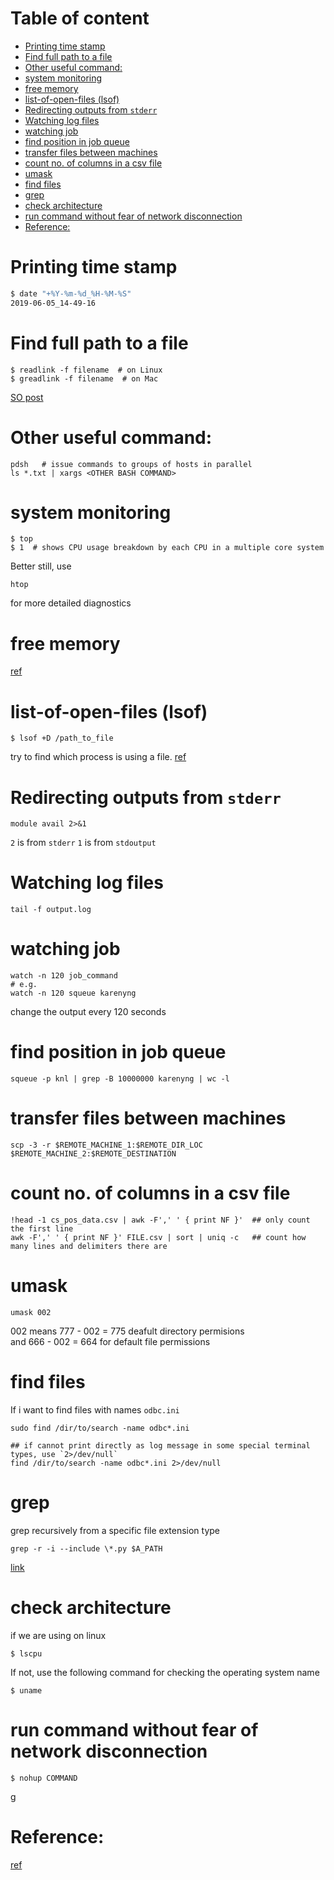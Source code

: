 # Table of content

<!-- toc -->
- [Printing time stamp](#printing-time-stamp)
- [Find full path to a file](#find-full-path-to-a-file)
- [Other useful command:](#other-useful-command)
- [system monitoring](#system-monitoring)
- [free memory](#free-memory)
- [list-of-open-files (lsof)](#list-of-open-files-lsof)
- [Redirecting outputs from `stderr`](#redirecting-outputs-from-stderr)
- [Watching log files](#watching-log-files)
- [watching job](#watching-job)
- [find position in job queue](#find-position-in-job-queue)
- [transfer files between machines](#transfer-files-between-machines)
- [count no. of columns in a csv file](#count-no-of-columns-in-a-csv-file)
- [umask](#umask)
- [find files](#find-files)
- [grep](#grep)
- [check architecture](#check-architecture)
- [run command without fear of network disconnection](#run-command-without-fear-of-network-disconnection)
- [Reference:](#reference)

<!-- tocstop -->

# Printing time stamp  
```bash
$ date "+%Y-%m-%d_%H-%M-%S"
2019-06-05_14-49-16
```


# Find full path to a file 
```
$ readlink -f filename  # on Linux
$ greadlink -f filename  # on Mac
```
[SO post](http://stackoverflow.com/questions/5265702/how-to-get-full-path-of-a-file)

# Other useful command:
```
pdsh   # issue commands to groups of hosts in parallel
ls *.txt | xargs <OTHER BASH COMMAND>
```

# system monitoring
```
$ top
$ 1  # shows CPU usage breakdown by each CPU in a multiple core system
```
Better still, use
```
htop
```
for more detailed diagnostics

# free memory 
[ref](http://unix.stackexchange.com/questions/87908/how-do-you-empty-the-buffers-and-cache-on-a-linux-system)


# list-of-open-files (lsof)
```
$ lsof +D /path_to_file
```
try to find which process is using a file.
[ref](http://unix.stackexchange.com/questions/11238/how-to-get-over-device-or-resource-busy)

# Redirecting outputs from `stderr`
```
module avail 2>&1
```
`2` is from `stderr`
`1` is from `stdoutput`

# Watching log files 
```
tail -f output.log
```

# watching job 
```
watch -n 120 job_command 
# e.g.
watch -n 120 squeue karenyng
```
change the output every 120 seconds

# find position in job queue
```
squeue -p knl | grep -B 10000000 karenyng | wc -l
```

# transfer files between machines 
```
scp -3 -r $REMOTE_MACHINE_1:$REMOTE_DIR_LOC $REMOTE_MACHINE_2:$REMOTE_DESTINATION
```
# count no. of columns in a csv file
```
!head -1 cs_pos_data.csv | awk -F',' ' { print NF }'  ## only count the first line
awk -F',' ' { print NF }' FILE.csv | sort | uniq -c   ## count how many lines and delimiters there are
```

# umask
```
umask 002
```
002 means 777 - 002 = 775 deafult directory permisions    
and 666 - 002 = 664 for default file permissions

# find files 
If i want to find files with names `odbc.ini`
```
sudo find /dir/to/search -name odbc*.ini 

## if cannot print directly as log message in some special terminal types, use `2>/dev/null`
find /dir/to/search -name odbc*.ini 2>/dev/null
```

# grep 
grep recursively from a specific file extension type
```
grep -r -i --include \*.py $A_PATH
```
[link](https://stackoverflow.com/questions/12516937/grep-but-only-certain-file-extensions)

# check architecture 
if we are using on linux 
```
$ lscpu
```
If not, use the following command for checking the operating system name
```
$ uname
```

# run command without fear of network disconnection 
```
$ nohup COMMAND
```
g
# Reference:
[ref](http://www.oliverelliott.org/article/computing/ref_unix/)
